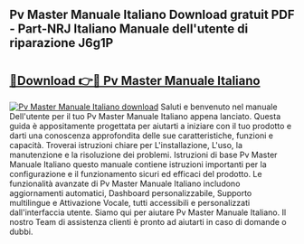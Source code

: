 ## Pv Master Manuale Italiano Download gratuit PDF - Part-NRJ Italiano Manuale dell'utente di riparazione J6g1P

# <h2><a href="http://dfdnwn.blite.top/?on=Pv+Master+Manuale+Italiano">🔗Download 👉🔴 Pv Master Manuale Italiano</a></h2>

[![Pv Master Manuale Italiano download](https://i.imgur.com/lujVjoI.png)](http://dfdnwn.blite.top/?on=Pv+Master+Manuale+Italiano)
Saluti e benvenuto nel manuale Dell'utente per il tuo Pv Master Manuale Italiano appena lanciato. Questa guida è appositamente progettata per aiutarti a iniziare con il tuo prodotto e darti una conoscenza approfondita delle sue caratteristiche, funzioni e capacità. Troverai istruzioni chiare per L'installazione, L'uso, la manutenzione e la risoluzione dei problemi. Istruzioni di base Pv Master Manuale Italiano questo manuale contiene istruzioni importanti per la configurazione e il funzionamento sicuri ed efficaci del prodotto. Le funzionalità avanzate di Pv Master Manuale Italiano includono aggiornamenti automatici, Dashboard personalizzabile, Supporto multilingue e Attivazione Vocale, tutti accessibili e personalizzati dall'interfaccia utente. Siamo qui per aiutare Pv Master Manuale Italiano. Il nostro Team di assistenza clienti è pronto ad aiutarti in caso di domande o dubbi.
